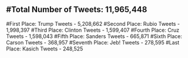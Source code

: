 #Total Number of Tweets: 11,965,448 
---
#First Place: Trump Tweets - 5,208,662
#Second Place: Rubio Tweets - 1,998,397
#Third Place: Clinton Tweets - 1,599,407
#Fourth Place: Cruz Tweets - 1,598,043
#Fifth Place: Sanders Tweets - 665,871
#Sixth Place: Carson Tweets - 368,957
#Seventh Place: Jeb! Tweets - 278,595
#Last Place: Kasich Tweets - 248,525
